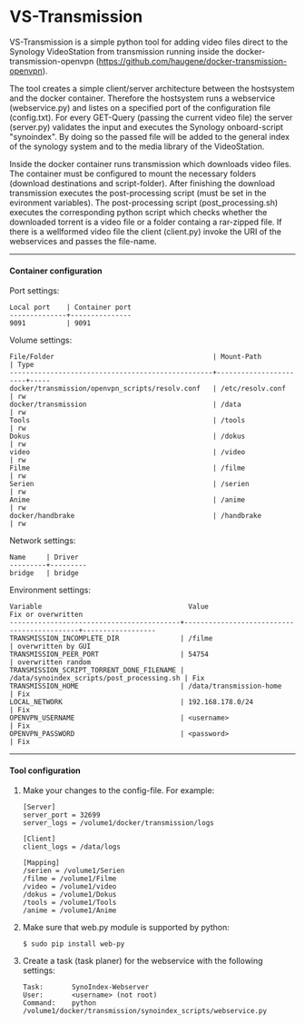 VS-Transmission
=========

VS-Transmission is a simple python tool for adding video files direct to the Synology VideoStation from transmission running inside the docker-transmission-openvpn (https://github.com/haugene/docker-transmission-openvpn).

The tool creates a simple client/server architecture between the hostsystem and the docker container. Therefore the hostsystem runs a webservice (webservice.py) and listes on a specified port of the configuration file (config.txt). For every GET-Query (passing the current video file) the server (server.py) validates the input and executes the Synology onboard-script "synoindex". By doing so the passed file will be added to the general index of the synology system and to the media library of the VideoStation.

Inside the docker container runs transmission which downloads video files. The container must be configured to mount the necessary folders (download destinations and script-folder). After finishing the download transmission executes the post-processing script (must be set in the evironment variables). The post-processing script (post_processing.sh) executes the corresponding python script which checks whether the downloaded torrent is a video file or a folder containg a rar-zipped file. If there is a wellformed video file the client (client.py) invoke the URI of the webservices and passes the file-name.

----
#### Container configuration

Port settings:
```
Local port    | Container port
--------------+---------------
9091          | 9091
```

Volume settings:
```
File/Folder                                       | Mount-Path            | Type
--------------------------------------------------+-----------------------+-----
docker/transmission/openvpn_scripts/resolv.conf   | /etc/resolv.conf      | rw
docker/transmission                               | /data                 | rw
Tools                                             | /tools                | rw
Dokus                                             | /dokus                | rw
video                                             | /video                | rw
Filme                                             | /filme                | rw
Serien                                            | /serien               | rw
Anime                                             | /anime                | rw
docker/handbrake                                  | /handbrake            | rw
```

Network settings:
```
Name     | Driver
---------+---------
bridge   | bridge
```
    
    
Environment settings:
```
Variable                                    Value                                       Fix or overwritten
------------------------------------------+--------------------------------------------+------------------
TRANSMISSION_INCOMPLETE_DIR               | /filme                                     | overwritten by GUI
TRANSMISSION_PEER_PORT                    | 54754                                      | overwritten random
TRANSMISSION_SCRIPT_TORRENT_DONE_FILENAME | /data/synoindex_scripts/post_processing.sh | Fix
TRANSMISSION_HOME                         | /data/transmission-home                    | Fix
LOCAL_NETWORK                             | 192.168.178.0/24                           | Fix
OPENVPN_USERNAME                          | <username>                                 | Fix
OPENVPN_PASSWORD                          | <password>                                 | Fix
```
------
#### Tool configuration

1. Make your changes to the config-file. For example:
	```
    [Server]
    server_port = 32699
    server_logs = /volume1/docker/transmission/logs

    [Client]
    client_logs = /data/logs

    [Mapping]
    /serien = /volume1/Serien
    /filme = /volume1/Filme
    /video = /volume1/video
    /dokus = /volume1/Dokus
    /tools = /volume1/Tools
    /anime = /volume1/Anime
	```

2. Make sure that web.py module is supported by python:
    ```
    $ sudo pip install web-py
    ```

3. Create a task (task planer) for the webservice with the following settings:
	```
    Task:       SynoIndex-Webserver
    User:       <username> (not root)
    Command:    python /volume1/docker/transmission/synoindex_scripts/webservice.py
    ```
